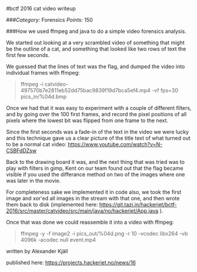 #bctf 2016 cat video writeup

###*Category:* Forensics *Points:* 150 

###How we used ffmpeg and java to do a simple video forensics analysis.

We started out looking at a very scrambled video of something that might be the outline of a cat, and something that looked like two rows of text the first few seconds.

We guessed that the lines of text was the flag, and dumped the video into individual frames with ffmpeg:

> ffmpeg -i catvideo-497570b7e2811eb52dd75bac9839f19d7bca5ef4.mp4 -vf fps=30  pics_in/%04d.bmp

Once we had that it was easy to experiment with a couple of different filters, and by going over the 100 first frames, and record the pixel positions of all pixels where the lowest bit was flipped from one frame to the next.

Since the first seconds was a fade-in of the text in the video we were lucky and this technique gave us a clear picture of the title text of what turned out to be a normal cat video: https://www.youtube.com/watch?v=N-CSBFdDZsw

Back to the drawing board it was, and the next thing that was tried was to play with filters in gimp, Kent on our team found out that the flag became visible if you used the differance method on two of the images where one was later in the movie.

For completeness sake we implemented it in code also, we took the first image and xor'ed all images in the stream with that one, and then wrote them back to disk (implemented here: https://git.tazj.in/hackeriet/bctf-2016/src/master/catvideo/src/main/java/no/hackeriet/App.java ).

Once that was done we could reassemble it into a video with ffmpeg:

> ffmpeg -y -f image2 -i pics_out/%04d.png -r 10 -vcodec libx264 -vb 4096k -acodec null event.mp4

written by Alexander Kjäll

published here: https://projects.hackeriet.no/news/16